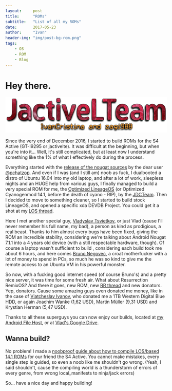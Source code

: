 ```yaml
---
layout:     post
title:      "ROMs"
subtitle:   "List of all my ROMs"
date:       2017-05-23
author:     "Ivan"
header-img: "img/post-bg-rom.png"
tags:
    - OS
    - ROM
    - Blog
---
```



# Hey there.

![java-javascript](/img/in-post/Team.png)

Since the very end of December 2016, I started to build ROMs for the S4 Active (GT-I9295 or jactivelte). It was difficult at the beginning, but when you're into it... Well, it's still complicated, but at least now I understand something like the 1% of what I effectively do during the process.

Everything started with the <a href="https://forum.xda-developers.com/showpost.php?p=70261434&postcount=323" target="_blank">release of the nougat sources</a> by the dear user <a href="https://forum.xda-developers.com/member.php?u=7008679" target="_blank">@pchatzop</a>. And even if I was (and I still am) noob as fuck, I dualbooted a distro of Ubuntu 16.04 into my old laptop, and after a lot of work, sleepless nights and an HUGE help from various guys, I finally managed to build a very special ROM for me, the <a href="https://forum.xda-developers.com/galaxy-s4/i9505-orig-develop/jdcteam-optimized-cyanogenmod-14-0-t3479888" target="_blank">Optimized LineageOS</a> (or Optimized Cyanogenmod 14.1, before the death of cyano - RIP), by the <a href="https://github.com/JDCTeam" target="_blank">JDCTeam</a>.
Then I decided to move to something cleaner, so I started to build stock LineageOS, and opened a specific xda DEVDB Project. You could get it a shot at my <a href="https://forum.xda-developers.com/galaxy-s4-active/development/7-1-1-optimized-cyanogenmod-14-1-t3528753" target="_blank">LOS thread</a>.

Here I met another special guy, <a href="https://github.com/tsvietOK" target="_blank">Vladyslav Tsvietkov</a>, or just Vlad (cause I'll never remember his full name, my bad), a person as kind as prodigious, a real beast. Thanks to him almost every bugs have been fixed, giving the ROM an incredible stability, considering we're talking about Android Nougat 7.1.1 into a 4 years old device (with a still respectable hardware, though).
Of course a laptop wasn't sufficient to build , considering each build took me about 6 hours, and here comes <a href="https://github.com/zagi988" target="_blank">Bruno Negovec</a>, a croat motherfucker with a lot of money to spend in PCs, so much he was so kind to give me the remote access to an Ubuntu VM in his powerful monster.

So now, with a fucking good internet speed (of course Bruno's) and a pretty nice server, it was time for some fresh air. What about Resurrection RemixOS?
And there it goes, new ROM, new <a href="https://forum.xda-developers.com/galaxy-s4-active/development/7-1-1-rr-5-8-0-t3541969" target="_blank">RR thread</a> and new donators. Yep, donators. Cause some amazing guys even donated me money, like in the case of <a href="https://github.com/olooikea" target="_blank">Viatcheslav Ivanov</a>, who donated me a 1TB Western Digital Blue HDD, or again Joachim Wanke (1,62 USD), Martin Müller (9,31 USD) and Krystian Herman (5,47 USD).

Thanks to all these superguys you can now enjoy our builds, located at <a href="https://www.androidfilehost.com/?w=files&flid=141424my" target="_blank">my Android File Host</a>, or at <a href="https://drive.google.com/drive/folders/0Bx-MjaVCl0SsV3R2enJqSkpKVUU" target="_blank">Vlad's Google Drive</a>.

## Wanna build?

No problem! I made a <a href="https://ivancristina.github.io/HowToBuild/ivancristina.github.io">noobproof guide about how to compile LOS/based 14.1 ROMs</a> for our friend the S4 Active. You cannot make mistakes, every single step is guided, so even a noob like me shouldn't go wrong. (Yeah, I said shouldn't, cause the compiling world is a thunderstorm of errors of every genre, from wrong local_manifests to ninja/jack errors)

So... have a nice day and happy building!

